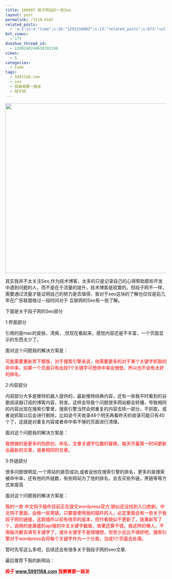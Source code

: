```yaml
---
title: 100907 段子网站的一些Seo
layout: post
permalink: /1518.html
related_posts:
  - 'a:2:{s:4:"time";s:10:"1292216802";s:13:"related_posts";s:673:"<ul class="related_post"><li><a href="http://blog.80aj.com/2010/11/16/101116-%e5%a4%9c%e6%9c%aa%e7%9c%a0%e6%80%9d%e5%bf%b5%e8%bf%9c%e6%96%b9%e7%9a%84%e4%bd%b3%e4%ba%ba/" title="101116 夜未眠,思念远方的佳人">101116 夜未眠,思念远方的佳人</a></li><li><a href="http://blog.80aj.com/2010/08/26/100825-seo%e7%ac%94%e8%af%95%e9%a2%98-%e5%88%86%e4%ba%ab/" title="100825 seo笔试题 分享">100825 seo笔试题 分享</a></li><li><a href="http://blog.80aj.com/2010/04/12/100414-%e8%9c%97%e7%89%9b%e5%bf%ab%e8%b7%91-%e7%ab%99%e9%95%bf%e4%b9%8b%e6%ad%8c/" title="100414 蜗牛快跑 &#8211;站长之歌">100414 蜗牛快跑 &#8211;站长之歌</a></li></ul>";}'
bot_views:
  - 173
duoshuo_thread_id:
  - 1280248249638191246
views:
  - 5
categories:
  - Code
tags:
  - 5991168.com
  - seo
  - 我舅舅要一路发
  - 段子网
---
```

[<img class="aligncenter size-full wp-image-1515" title="dz" src="http://www.80aj.com/wp-content/uploads/2010/09/dz.jpg" alt="" width="1032" height="529" />][1]

其实我并不太关注Seo,作为技术博客，太多的只是记录自己的心得帮助那些开发中遇到问题的人，而不是在于流量的提升，技术博客是寂寞的。但段子网不一样，需要通过流量才能证明自己的努力是否值得，我对于seo这块的了解也仅仅是前几年在广告联盟做过一段时间对于 互联网的Seo有一些了解。

下面是关于段子网的Seo部分

1:界面部分

引用的是mac的皮肤，清爽，,但现在看起来，感觉内容还是不丰富，一个页面显示的东西太少了。

面对这个问题我的解决方案是：

<span style="color: #ff0000;">可能需要重新弄下模版，对于搜索引擎来说，他需要更多的对于某个关键字抓取的命中率，如果一个页面只有出现1个关键字可想命中率会很低，所以也不会有太好的排名。</span>

2:内容部分

内容部分大多是推特机器人提供的，最新推特经典内容，还有一些我平时看到的谷歌阅读器订阅的博客内容，转发。这样会导致个问题很多网站都会转播，导致相同的内容出现在搜索引擎里，搜索引擎当然会把重复的内容去除一部分，不抓取，或者说抓取以后会进行剔除，比如说今天收录48个明天再看昨天的收录可能只有40个了，这就是对重复内容或者命中率不够的页面进行清理。

面对这个问题我的解决方案是：

<span style="color: #ff0000;">我想做的是更多的伪原创，命名，文章关键字位置的替换，每天尽量第一时间更新出最新的文章，或者相同的文章。</span>

3:外链部分

很多问题很明显,一个网站的是否成功,或者说他在搜索引擎的排名，更多的是搜索被命中率，还有他的外链数，有些网站为了他的排名，会去买些外链，黑链等等方式来提高

面对这个问题我的解决方案是：

<span style="color: #ff0000;">我的一款 中文钩子插件目前正在提交wordpress官方,貌似还没找到入口悲剧，中文钩子里面，会做一些黑链，只要是使用我的插件的人，必定里面会有一些关于我段子网的链接，这款插件以前有很早的版本，但作者貌似不更新了，我重新写了个，调用的是康盛的api做的中文关键字截取，效果还算不错，我这样的懒人，不用每次都去填写关键字了，或许关键字不是很理想，但至少总比不填好吧，搜索引擎对于wordpress会将每个关键字作为一个分类，当成1个页面去处理。</span>

暂时先写这么多吧，后续还会有很多关于我段子网的seo文章.

最后推荐下我的新网站：

**<span style="color: #ff0000;"> 段子 <a href="http://www.5991168.com " target="_blank">www.5991168.com </a> 我舅舅要一路发</span>**

 [1]: http://www.80aj.com/wp-content/uploads/2010/09/dz.jpg